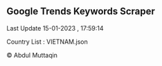 

## Google Trends Keywords Scraper 
 
Last Update 15-01-2023 , 17:59:14

Country List :
VIETNAM.json



© Abdul Muttaqin 

